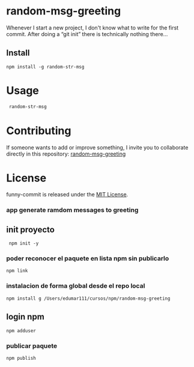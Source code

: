 # random-msg-greeting

Whenever I start a new project, I don't know what to write for the first commit. After doing a “git init” there is technically nothing there...

## Install

```npm
npm install -g random-str-msg
```

# Usage

```bash
 random-str-msg
```

# Contributing

If someone wants to add or improve something, I invite you to collaborate directly in this repository: [random-msg-greeting](https://github.com/edumar111/random-msg-greeting)

# License

funny-commit is released under the [MIT License](https://opensource.org/licenses/MIT).











### app generate ramdom messages to greeting

## init proyecto
     npm init -y
### poder reconocer el paquete en lista npm sin publicarlo

    npm link
### instalacion de forma global desde el repo local
    npm install g /Users/edumar111/cursos/npm/random-msg-greeting

## login npm

    npm adduser

### publicar paquete

    npm publish
